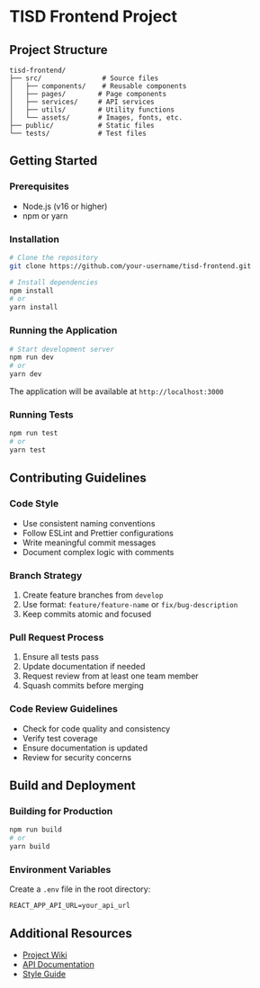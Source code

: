 # TISD Frontend Project

## Project Structure
```
tisd-frontend/
├── src/               # Source files
│   ├── components/    # Reusable components
│   ├── pages/        # Page components
│   ├── services/     # API services
│   ├── utils/        # Utility functions
│   └── assets/       # Images, fonts, etc.
├── public/           # Static files
└── tests/            # Test files
```

## Getting Started

### Prerequisites
- Node.js (v16 or higher)
- npm or yarn

### Installation
```bash
# Clone the repository
git clone https://github.com/your-username/tisd-frontend.git

# Install dependencies
npm install
# or
yarn install
```

### Running the Application
```bash
# Start development server
npm run dev
# or
yarn dev
```

The application will be available at `http://localhost:3000`

### Running Tests
```bash
npm run test
# or
yarn test
```

## Contributing Guidelines

### Code Style
- Use consistent naming conventions
- Follow ESLint and Prettier configurations
- Write meaningful commit messages
- Document complex logic with comments

### Branch Strategy
1. Create feature branches from `develop`
2. Use format: `feature/feature-name` or `fix/bug-description`
3. Keep commits atomic and focused

### Pull Request Process
1. Ensure all tests pass
2. Update documentation if needed
3. Request review from at least one team member
4. Squash commits before merging

### Code Review Guidelines
- Check for code quality and consistency
- Verify test coverage
- Ensure documentation is updated
- Review for security concerns

## Build and Deployment

### Building for Production
```bash
npm run build
# or
yarn build
```

### Environment Variables
Create a `.env` file in the root directory:
```
REACT_APP_API_URL=your_api_url
```

## Additional Resources
- [Project Wiki](link-to-wiki)
- [API Documentation](link-to-api-docs)
- [Style Guide](link-to-style-guide)